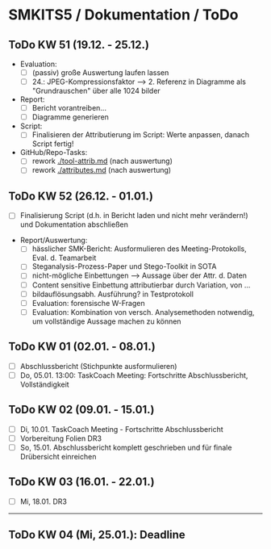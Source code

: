# SMKITS5 / Dokumentation / ToDo
## ToDo KW 51 (19.12. - 25.12.)
- Evaluation:
  - [ ] (passiv) große Auswertung laufen lassen
  - [ ] 24.: JPEG-Kompressionsfaktor --> 2. Referenz in Diagramme als "Grundrauschen" über alle 1024 bilder
- Report:
  - [ ] Bericht vorantreiben...
  - [ ] Diagramme generieren
- Script:
  - [ ] Finalisieren der Attributierung im Script: Werte anpassen, danach Script fertig!
- GitHub/Repo-Tasks:
  - [ ] rework [./tool-attrib.md](./tool-attrib.md) (nach auswertung)
  - [ ] rework [./attributes.md](./attributes.md) (nach auswertung)
## ToDo KW 52 (26.12. - 01.01.)
- [ ] Finalisierung Script (d.h. in Bericht laden und nicht mehr verändern!) und Dokumentation abschließen
- Report/Auswertung:
  - [ ] hässlicher SMK-Bericht: Ausformulieren des Meeting-Protokolls, Eval. d. Teamarbeit
  - [ ] Steganalysis-Prozess-Paper und Stego-Toolkit in SOTA
  - [ ] nicht-mögliche Einbettungen --> Aussage über der Attr. d. Daten
  - [ ] Content sensitive Einbettung attributierbar durch Variation, von ...
  - [ ] bildauflösungsabh. Ausführung? in Testprotokoll
  - [ ] Evaluation: forensische W-Fragen
  - [ ] Evaluation: Kombination von versch. Analysemethoden notwendig, um vollständige Aussage machen zu können
## ToDo KW 01 (02.01. - 08.01.)
- [ ] Abschlussbericht (Stichpunkte ausformulieren)
- [ ] Do, 05.01. 13:00: TaskCoach Meeting: Fortschritte Abschlussbericht, Vollständigkeit
## ToDo KW 02 (09.01. - 15.01.)
- [ ] Di, 10.01. TaskCoach Meeting - Fortschritte Abschlussbericht
- [ ] Vorbereitung Folien DR3
- [ ] So, 15.01. Abschlussbericht komplett geschrieben und für finale Drübersicht einreichen
## ToDo KW 03 (16.01. - 22.01.)
- [ ] Mi, 18.01. DR3
---
## ToDo KW 04 (Mi, 25.01.): Deadline
